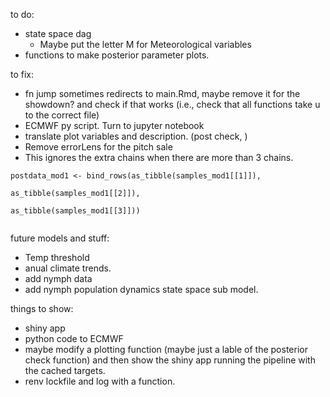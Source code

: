 to do: 
- state space dag
	- Maybe put the letter M for Meteorological variables
- functions to make posterior parameter plots. 



to fix: 
- fn jump sometimes redirects to main.Rmd, maybe remove it for the showdown? and check if that works (i.e., check that all functions take u to the correct file)
- ECMWF py script. Turn to jupyter notebook 
- translate plot variables and description. (post check, )
- Remove errorLens for the pitch sale
- This ignores the extra chains when there are more than 3 chains. 
```
postdata_mod1 <- bind_rows(as_tibble(samples_mod1[[1]]),

as_tibble(samples_mod1[[2]]),

as_tibble(samples_mod1[[3]]))


```

future models and stuff:
- Temp threshold
- anual climate trends. 
- add nymph data 
- add nymph population dynamics state space sub model. 


things to show: 
- shiny app
- python code to ECMWF
- maybe modify a plotting function (maybe just a lable of the posterior check function) and then show the shiny app running the pipeline with the cached targets. 
- renv lockfile and log with a function. 